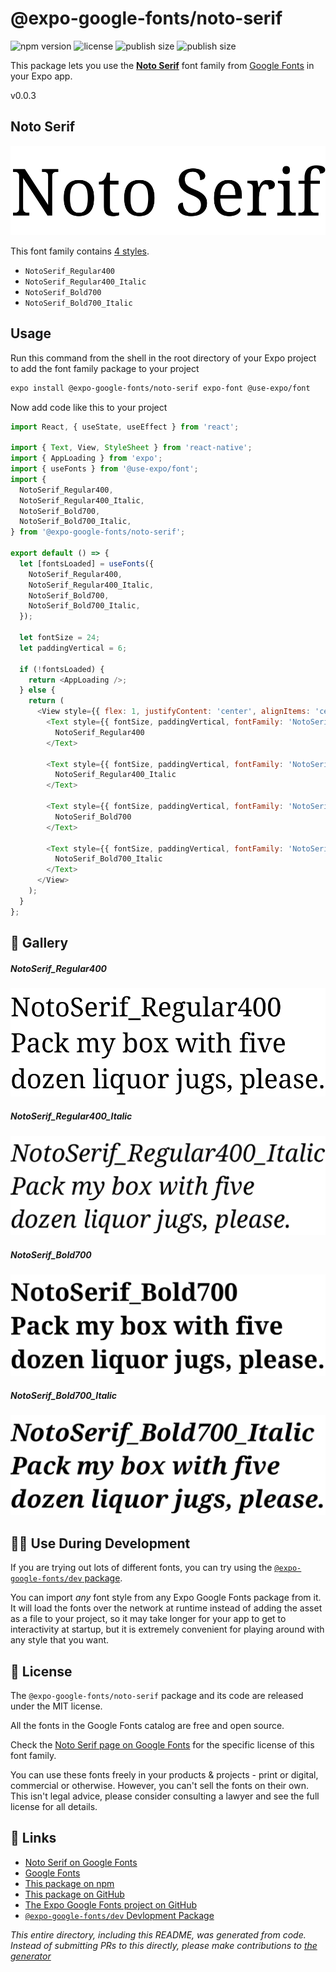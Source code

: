 # @expo-google-fonts/noto-serif

![npm version](https://flat.badgen.net/npm/v/@expo-google-fonts/noto-serif)
![license](https://flat.badgen.net/github/license/expo/google-fonts)
![publish size](https://flat.badgen.net/packagephobia/install/@expo-google-fonts/noto-serif)
![publish size](https://flat.badgen.net/packagephobia/publish/@expo-google-fonts/noto-serif)

This package lets you use the [**Noto Serif**](https://fonts.google.com/specimen/Noto+Serif) font family from [Google Fonts](https://fonts.google.com/) in your Expo app.

v0.0.3

## Noto Serif

![Noto Serif](./font-family.png)

This font family contains [4 styles](#-gallery).

- `NotoSerif_Regular400`
- `NotoSerif_Regular400_Italic`
- `NotoSerif_Bold700`
- `NotoSerif_Bold700_Italic`

## Usage

Run this command from the shell in the root directory of your Expo project to add the font family package to your project
```sh
expo install @expo-google-fonts/noto-serif expo-font @use-expo/font
```

Now add code like this to your project
```js
import React, { useState, useEffect } from 'react';

import { Text, View, StyleSheet } from 'react-native';
import { AppLoading } from 'expo';
import { useFonts } from '@use-expo/font';
import {
  NotoSerif_Regular400,
  NotoSerif_Regular400_Italic,
  NotoSerif_Bold700,
  NotoSerif_Bold700_Italic,
} from '@expo-google-fonts/noto-serif';

export default () => {
  let [fontsLoaded] = useFonts({
    NotoSerif_Regular400,
    NotoSerif_Regular400_Italic,
    NotoSerif_Bold700,
    NotoSerif_Bold700_Italic,
  });

  let fontSize = 24;
  let paddingVertical = 6;

  if (!fontsLoaded) {
    return <AppLoading />;
  } else {
    return (
      <View style={{ flex: 1, justifyContent: 'center', alignItems: 'center' }}>
        <Text style={{ fontSize, paddingVertical, fontFamily: 'NotoSerif_Regular400' }}>
          NotoSerif_Regular400
        </Text>

        <Text style={{ fontSize, paddingVertical, fontFamily: 'NotoSerif_Regular400_Italic' }}>
          NotoSerif_Regular400_Italic
        </Text>

        <Text style={{ fontSize, paddingVertical, fontFamily: 'NotoSerif_Bold700' }}>
          NotoSerif_Bold700
        </Text>

        <Text style={{ fontSize, paddingVertical, fontFamily: 'NotoSerif_Bold700_Italic' }}>
          NotoSerif_Bold700_Italic
        </Text>
      </View>
    );
  }
};

```

## 🔡 Gallery

##### NotoSerif_Regular400
![NotoSerif_Regular400](./756d85930a29b444fc130d6ab854e9f796a951dff740c2bedb926522aa2db185.ttf.png)

##### NotoSerif_Regular400_Italic
![NotoSerif_Regular400_Italic](./3a8f4b27348c68ceb866bc4d52c0eae507c8cf764c1ab8d398805aeb89e40eb6.ttf.png)

##### NotoSerif_Bold700
![NotoSerif_Bold700](./b8ab5cf0042204e461a5d83a980849507daa6ef58dda05725bcfa7403675eb0d.ttf.png)

##### NotoSerif_Bold700_Italic
![NotoSerif_Bold700_Italic](./fff456cbd82e58d6ca98db85fc03a22b982377a0f7e36525541d06b1eaaa1db0.ttf.png)


## 👩‍💻 Use During Development

If you are trying out lots of different fonts, you can try using the [`@expo-google-fonts/dev` package](https://github.com/expo/google-fonts/tree/master/font-packages/dev#readme).

You can import *any* font style from any Expo Google Fonts package from it. It will load the fonts
over the network at runtime instead of adding the asset as a file to your project, so it may take longer
for your app to get to interactivity at startup, but it is extremely convenient
for playing around with any style that you want.

## 📖 License

The `@expo-google-fonts/noto-serif` package and its code are released under the MIT license.

All the fonts in the Google Fonts catalog are free and open source.

Check the [Noto Serif page on Google Fonts](https://fonts.google.com/specimen/Noto+Serif) for the specific license of this font family.

You can use these fonts freely in your products & projects - print or digital, commercial or otherwise. However, you can't sell the fonts on their own. This isn't legal advice, please consider consulting a lawyer and see the full license for all details.

## 🔗 Links

- [Noto Serif on Google Fonts](https://fonts.google.com/specimen/Noto+Serif)
- [Google Fonts](https://fonts.google.com/)
- [This package on npm](https://www.npmjs.com/package/@expo-google-fonts/noto-serif)
- [This package on GitHub](https://github.com/expo/google-fonts/tree/master/font-packages/noto-serif)
- [The Expo Google Fonts project on GitHub](https://github.com/expo/google-fonts)
- [`@expo-google-fonts/dev` Devlopment Package](https://github.com/expo/google-fonts/tree/master/font-packages/dev)


*This entire directory, including this README, was generated from code. Instead of submitting PRs to this directly, please make contributions to [the generator](https://github.com/expo/google-fonts/tree/master/packages/generator)*
